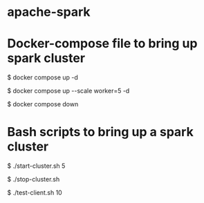 # apache-spark

# Docker-compose file to bring up spark cluster
  $ docker compose up -d
  
  $ docker compose up --scale worker=5 -d
  
  $ docker compose down


# Bash scripts to bring up a spark cluster
  $ ./start-cluster.sh 5
  
  $ ./stop-cluster.sh
  
  $ ./test-client.sh 10

